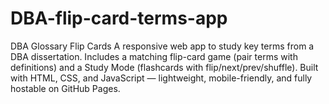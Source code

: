 # DBA-flip-card-terms-app
DBA Glossary Flip Cards A responsive web app to study key terms from a DBA dissertation. Includes a matching flip-card game (pair terms with definitions) and a Study Mode (flashcards with flip/next/prev/shuffle). Built with HTML, CSS, and JavaScript — lightweight, mobile-friendly, and fully hostable on GitHub Pages.
